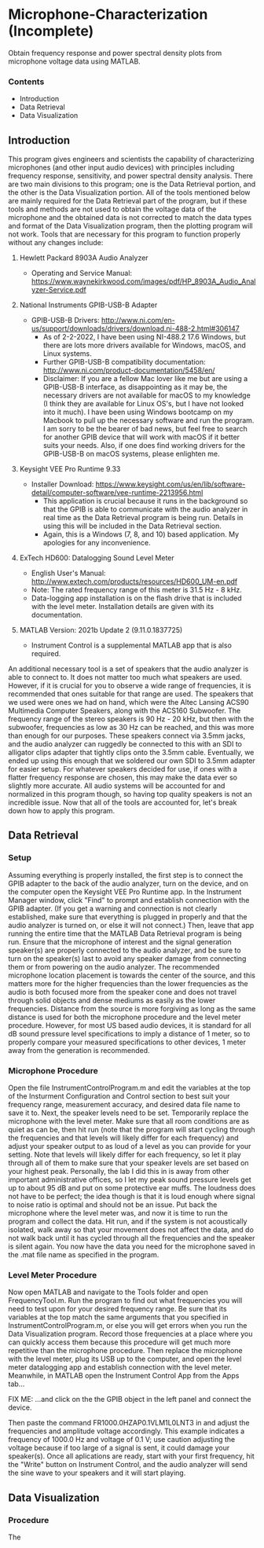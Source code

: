 # Microphone-Characterization (Incomplete)
Obtain frequency response and power spectral density plots from microphone voltage data using MATLAB.

### Contents
- Introduction
- Data Retrieval
- Data Visualization

## Introduction
This program gives engineers and scientists the capability of characterizing microphones (and other input audio devices) with principles including frequency response, sensitivity, and power spectral density analysis. There are two main divisions to this program; one is the Data Retrieval portion, and the other is the Data Visualization portion. All of the tools mentioned below are mainly required for the Data Retrieval part of the program, but if these tools and methods are not used to obtain the voltage data of the microphone and the obtained data is not corrected to match the data types and format of the Data Visualization program, then the plotting program will not work. Tools that are necessary for this program to function properly without any changes include:
1. Hewlett Packard 8903A Audio Analyzer
    - Operating and Service Manual: https://www.waynekirkwood.com/images/pdf/HP_8903A_Audio_Analyzer-Service.pdf

2. National Instruments GPIB-USB-B Adapter
    - GPIB-USB-B Drivers: http://www.ni.com/en-us/support/downloads/drivers/download.ni-488-2.html#306147
      - As of 2-2-2022, I have been using NI-488.2 17.6 Windows, but there are lots more drivers available for Windows, macOS, and Linux systems.
      - Further GPIB-USB-B compatibility documentation: http://www.ni.com/product-documentation/5458/en/
      - Disclaimer: If you are a fellow Mac lover like me but are using a GPIB-USB-B interface, as disappointing as it may be, the necessary drivers are not available for macOS to my knowledge (I think they are available for Linux OS's, but I have not looked into it much). I have been using Windows bootcamp on my Macbook to pull up the necessary software and run the program. I am sorry to be the bearer of bad news, but feel free to search for another GPIB device that will work with macOS if it better suits your needs. Also, if one does find working drivers for the GPIB-USB-B on macOS systems, please enlighten me.

3. Keysight VEE Pro Runtime 9.33
    - Installer Download: https://www.keysight.com/us/en/lib/software-detail/computer-software/vee-runtime-2213956.html
      - This application is crucial because it runs in the background so that the GPIB is able to communicate with the audio analyzer in real time as the Data Retrieval program is being run. Details in using this will be included in the Data Retrieval section.
      - Again, this is a Windows (7, 8, and 10) based application. My apologies for any inconvenience.

4. ExTech HD600: Datalogging Sound Level Meter
    - English User's Manual: http://www.extech.com/products/resources/HD600_UM-en.pdf
    - Note: The rated frequency range of this meter is 31.5 Hz - 8 kHz.
    - Data-logging app installation is on the flash drive that is included with the level meter. Installation details are given with its documentation.

5. MATLAB Version: 2021b Update 2 (9.11.0.1837725)
    - Instrument Control is a supplemental MATLAB app that is also required.

An additional necessary tool is a set of speakers that the audio analyzer is able to connect to. It does not matter too much what speakers are used. However, if it is crucial for you to observe a wide range of frequencies, it is recommended that ones suitable for that range are used. The speakers that we used were ones we had on hand, which were the Altec Lansing ACS90 Multimedia Computer Speakers, along with the ACS160 Subwoofer. The frequency range of the stereo speakers is 90 Hz - 20 kHz, but then with the subwoofer, frequencies as low as 30 Hz can be reached, and this was more than enough for our purposes. These speakers connect via 3.5mm jacks, and the audio analyzer can ruggedly be connected to this with an SDI to alligator clips adapter that tightly clips onto the 3.5mm cable. Eventually, we ended up using this enough that we soldered our own SDI to 3.5mm adapter for easier setup. For whatever speakers decided for use, if ones with a flatter frequency response are chosen, this may make the data ever so slightly more accurate. All audio systems will be accounted for and normalized in this program though, so having top quality speakers is not an incredible issue. Now that all of the tools are accounted for, let's break down how to apply this program.

## Data Retrieval
### Setup
Assuming everything is properly installed, the first step is to connect the GPIB adapter to the back of the audio analyzer, turn on the device, and on the computer open the Keysight VEE Pro Runtime app. In the Instrument Manager window, click "Find" to prompt and establish connection with the GPIB adapter. (If you get a warning and connection is not clearly established, make sure that everything is plugged in properly and that the audio analyzer is turned on, or else it will not connect.) Then, leave that app running the entire time that the MATLAB Data Retrieval program is being run. Ensure that the microphone of interest and the signal generation speaker(s) are properly connected to the audio analyzer, and be sure to turn on the speaker(s) last to avoid any speaker damage from connecting them or from powering on the audio analyzer. The recommended microphone location placement is towards the center of the source, and this matters more for the higher frequencies than the lower frequencies as the audio is both focused more from the speaker cone and does not travel through solid objects and dense mediums as easily as the lower frequencies. Distance from the source is more forgiving as long as the same distance is used for both the microphone procedure and the level meter procedure. However, for most US based audio devices, it is standard for all dB sound pressure level specifications to imply a distance of 1 meter, so to properly compare your measured specifications to other devices, 1 meter away from the generation is recommended.

### Microphone Procedure
Open the file InstrumentControlProgram.m and edit the variables at the top of the Insturment Configuration and Control section to best suit your frequency range, measurement accuracy, and desired data file name to save it to. Next, the speaker levels need to be set. Temporarily replace the microphone with the level meter. Make sure that all room conditions are as quiet as can be, then hit run (note that the program will start cycling through the frequencies and that levels will likely differ for each frequency) and adjust your speaker output to as loud of a level as you can provide for your setting. Note that levels will likely differ for each frequency, so let it play through all of them to make sure that your speaker levels are set based on your highest peak. Personally, the lab I did this in is away from other important administrative offices, so I let my peak sound pressure levels get up to about 95 dB and put on some protective ear muffs. The loudness does not have to be perfect; the idea though is that it is loud enough where signal to noise ratio is optimal and should not be an issue. Put back the microphone where the level meter was, and now it is time to run the program and collect the data. Hit run, and if the system is not acoustically isolated, walk away so that your movement does not affect the data, and do not walk back until it has cycled through all the frequencies and the speaker is silent again. You now have the data you need for the microphone saved in the .mat file name as specified in the program.

### Level Meter Procedure
Now open MATLAB and navigate to the Tools folder and open FrequencyTool.m. Run the program to find out what frequencies you will need to test upon for your desired frequency range. Be sure that its variables at the top match the same arguments that you specified in InstrumentControlProgram.m, or else you will get errors when you run the Data Visualization program. Record those frequencies at a place where you can quickly access them because this procedure will get much more repetitive than the microphone procedure. Then replace the microphone with the level meter, plug its USB up to the computer, and open the level meter datalogging app and establish connection with the level meter. Meanwhile, in MATLAB open the Instrument Control App from the Apps tab...

FIX ME: ...and click on the the GPIB object in the left panel and connect the device.

Then paste the command FR1000.0HZAP0.1VLM1L0LNT3 in and adjust the frequencies and amplitude voltage accordingly. This example indicates a frequency of 1000.0 Hz and voltage of 0.1 V; use caution adjusting the voltage because if too large of a signal is sent, it could damage your speaker(s). Once all aplications are ready, start with your first frequency, hit the "Write" button on Instrument Control, and the audio analyzer will send the sine wave to your speakers and it will start playing.

## Data Visualization
### Procedure
The
